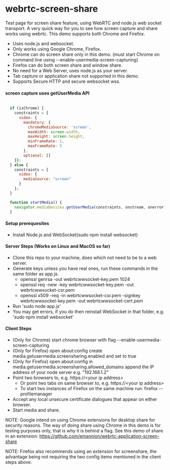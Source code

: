 webrtc-screen-share    
===================

Test page for screen share feature, using WebRTC and node.js web socket transport. A very quick way for you to see how screen capture and share works using webrtc. This demo supports both Chrome and Firefox.

- Uses node.js and websocket.
- Only works using Google Chrome, Firefox. 
- Chrome can do screen share only in this demo. (must start Chrome on command line using --enable-usermedia-screen-capturing)
- Firefox can do both screen share and window share.
- No need for a Web Server, uses node.js as your server.
- Tab capture or application share not supported in this demo.
- Supports Secure HTTP and secure websocket wss.


#### screen capture uses getUserMedia API

```javascript

  if (isChrome) {   
    constraints = { 
      video: {
        mandatory: {
          chromeMediaSource: 'screen',
          maxWidth: screen.width,
          maxHeight: screen.height,
          minFrameRate: 1,
          maxFrameRate: 5
        },  
        optional: []
    }}; 
  } else {
    constraints = { 
      video: {
        mediaSource: "screen"
      }   
    };  
  }

  function startMedia() {
    navigator.mediaDevices.getUserMedia(constraints, onstream, onerror);
  }

```

####  Setup prerequesites

- Install Node.js  and  WebSocket(sudo npm install websocket)


####  Server Steps (Works on Linux and MacOS so far)

- Clone this repo to your machine, does which not need to be to a web server.
- Generate keys unless you have real ones, run these commands in the same folder as app.js.
  -  openssl genrsa -out webrtcwwsocket-key.pem 1024
  -  openssl req -new -key webrtcwwsocket-key.pem -out webrtcwwsocket-csr.pem
  -  openssl x509 -req -in webrtcwwsocket-csr.pem -signkey webrtcwwsocket-key.pem -out webrtcwwsocket-cert.pem
- Run  'sudo node app.js'
- You may get errors, if you do then reinstall WebSocket in that folder, e.g. 'sudo npm install websocket'


####  Client Steps

- (Only for Chrome) start chrome browser with flag --enable-usermedia-screen-capturing
- (Only for Firefox) open about:config create  media.getusermedia.screensharing.enabled and set to true
- (Only for Firefox) open about:config in media.getusermedia.screensharing.allowed_domains append the IP address of your node server e.g. "192.168.1.2"
- Point two browsers to, e.g. https://\<your ip address\>
  - Or point two tabs on same browser to, e.g. https://\<your ip address\>
  - To start two instances of Firefox on the same machine run: firefox --profilemanager
- Accept any local unsecure certificate dialogues that appear on either browser.
- Start media and share.


NOTE: Google intend on using Chrome extensions for desktop share for security reasons.  The way of doing share using Chrome in this demo is for testing purposes only, that is why it is behind a flag.
See this demo of share in an extension: 
https://github.com/emannion/webrtc-application-screen-share

NOTE: Firefox also recommends using an extension for screenshare, the advantage being not requiring the two config items mentioned in the client steps above.
